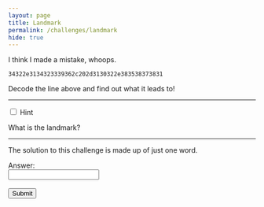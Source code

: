 ```yaml
---
layout: page
title: Landmark
permalink: /challenges/landmark
hide: true
---
```


I think I made a mistake, whoops.

`34322e3134323339362c202d3130322e383538373831`

Decode the line above and find out what it leads to!

<!-- Answer - CARHENGE -->

---

<div class="wrap-collapsible">
  <input id="collapsible" class="toggle" type="checkbox">
  <label for="collapsible" class="lbl-toggle">Hint</label>
  <div class="collapsible-content">
    <div class="content-inner">
      <p>
        What is the landmark?
      </p>
    </div>
  </div>
</div>

---
The solution to this challenge is made up of just one word.

<form>
    <label for="answer">Answer:</label><br>
    <input type="text" id="submission" name="submission"><br><br>
    <input type="submit" value="Submit" onclick="javascript:checkAnswer('landmark', document.getElementById('submission').value)">
</form>